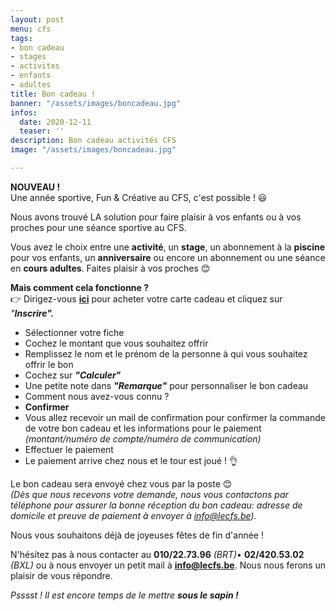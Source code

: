 ```yaml
---
layout: post
menu: cfs
tags:
- bon cadeau
- stages
- activites
- enfants
- adultes
title: Bon cadeau !
banner: "/assets/images/boncadeau.jpg"
infos:
  date: 2020-12-11
  teaser: ''
description: Bon cadeau activités CFS
image: "/assets/images/boncadeau.jpg"

---
```

**NOUVEAU !**  
Une année sportive, Fun & Créative au CFS, c'est possible ! 😃

Nous avons trouvé LA solution pour faire plaisir à vos enfants ou à vos proches pour une séance sportive au CFS.

Vous avez le choix entre une **activité**, un **stage**, un abonnement à la **piscine** pour vos enfants, un **anniversaire** ou encore un abonnement ou une séance en **cours adultes**.  Faites plaisir à vos proches 😊

**Mais comment cela fonctionne ?**  
👉 Dirigez-vous [**ici**](https://www12.iclub.be/myiclub3_CFS_register.asp?ClubID=559&LG=FR&Categorie=14 "Bon cadeau") pour acheter votre carte cadeau et cliquez sur _"**Inscrire".**_

* Sélectionner votre fiche
* Cochez le montant que vous souhaitez offrir
* Remplissez le nom et le prénom de la personne à qui vous souhaitez offrir le bon
* Cochez sur **_"Calculer"_**
* Une petite note dans **_"Remarque"_** pour personnaliser le bon cadeau
* Comment nous avez-vous connu ?
* **Confirmer** 
* Vous allez recevoir un mail de confirmation pour confirmer la commande de votre bon cadeau et les informations pour le paiement _(montant/numéro de compte/numéro de communication)_
* Effectuer le paiement 
* Le paiement arrive chez nous et le tour est joué ! 👌

Le bon cadeau sera envoyé chez vous par la poste 😊  
_(Dès que nous recevons votre demande, nous vous contactons par téléphone pour assurer la bonne réception du bon cadeau: adresse de domicile et preuve de paiement à envoyer à info@lecfs.be)._

Nous vous souhaitons déjà de joyeuses fêtes de fin d'année !

N'hésitez pas à nous contacter au **010/22.73.96** _(BRT)_• **02/420.53.02** _(BXL)_ ou à nous envoyer un petit mail à **info@lecfs.be**. Nous nous ferons un plaisir de vous répondre.

_Psssst ! Il est encore temps de le mettre **sous le sapin !**_